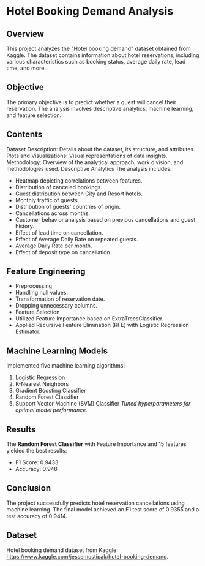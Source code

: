 # **Hotel Booking Demand Analysis**
## **Overview**
This project analyzes the "Hotel booking demand" dataset obtained from Kaggle. The dataset contains information about hotel reservations, including various characteristics such as booking status, average daily rate, lead time, and more.

## **Objective**
The primary objective is to predict whether a guest will cancel their reservation. The analysis involves descriptive analytics, machine learning, and feature selection.

## **Contents**
Dataset Description: Details about the dataset, its structure, and attributes.
Plots and Visualizations: Visual representations of data insights.
Methodology: Overview of the analytical approach, work division, and methodologies used.
Descriptive Analytics
The analysis includes:

- Heatmap depicting correlations between features.
- Distribution of canceled bookings.
- Guest distribution between City and Resort hotels.
- Monthly traffic of guests.
- Distribution of guests' countries of origin.
- Cancellations across months.
- Customer behavior analysis based on previous cancellations and guest history.
- Effect of lead time on cancellation.
- Effect of Average Daily Rate on repeated guests.
- Average Daily Rate per month.
- Effect of deposit type on cancellation.

## **Feature Engineering**
- Preprocessing
- Handling null values.
- Transformation of reservation date.
- Dropping unnecessary columns.
- Feature Selection
- Utilized Feature Importance based on ExtraTreesClassifier.
- Applied Recursive Feature Elimination (RFE) with Logistic Regression Estimator.

## **Machine Learning Models**
Implemented five machine learning algorithms:

1. Logistic Regression
2. K-Nearest Neighbors
3. Gradient Boosting Classifier
4. Random Forest Classifier
5. Support Vector Machine (SVM) Classifier
_Tuned hyperparameters for optimal model performance._

## **Results**
The **Random Forest Classifier** with Feature Importance and 15 features yielded the best results:

- F1 Score: 0.9433
- Accuracy: 0.948

## **Conclusion**
The project successfully predicts hotel reservation cancellations using machine learning. The final model achieved an F1 test score of 0.9355 and a test accuracy of 0.9414.

## **Dataset**
Hotel booking demand dataset from Kaggle https://www.kaggle.com/jessemostipak/hotel-booking-demand.
